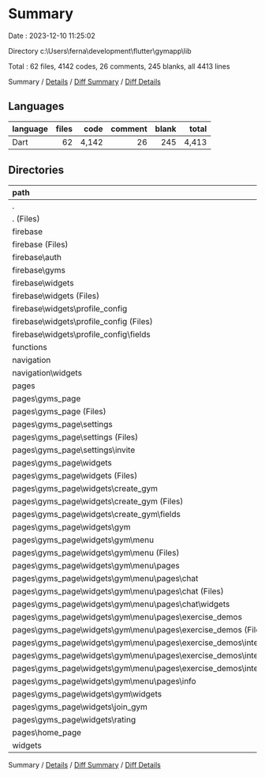 # Summary

Date : 2023-12-10 11:25:02

Directory c:\\Users\\ferna\\development\\flutter\\gymapp\\lib

Total : 62 files,  4142 codes, 26 comments, 245 blanks, all 4413 lines

Summary / [Details](details.md) / [Diff Summary](diff.md) / [Diff Details](diff-details.md)

## Languages
| language | files | code | comment | blank | total |
| :--- | ---: | ---: | ---: | ---: | ---: |
| Dart | 62 | 4,142 | 26 | 245 | 4,413 |

## Directories
| path | files | code | comment | blank | total |
| :--- | ---: | ---: | ---: | ---: | ---: |
| . | 62 | 4,142 | 26 | 245 | 4,413 |
| . (Files) | 2 | 106 | 12 | 11 | 129 |
| firebase | 16 | 1,072 | 9 | 70 | 1,151 |
| firebase (Files) | 1 | 310 | 6 | 29 | 345 |
| firebase\\auth | 2 | 95 | 1 | 4 | 100 |
| firebase\\gyms | 4 | 84 | 0 | 4 | 88 |
| firebase\\widgets | 9 | 583 | 2 | 33 | 618 |
| firebase\\widgets (Files) | 3 | 126 | 0 | 10 | 136 |
| firebase\\widgets\\profile_config | 6 | 457 | 2 | 23 | 482 |
| firebase\\widgets\\profile_config (Files) | 2 | 153 | 0 | 7 | 160 |
| firebase\\widgets\\profile_config\\fields | 4 | 304 | 2 | 16 | 322 |
| functions | 5 | 56 | 0 | 9 | 65 |
| navigation | 4 | 161 | 0 | 9 | 170 |
| navigation\\widgets | 4 | 161 | 0 | 9 | 170 |
| pages | 33 | 2,650 | 5 | 136 | 2,791 |
| pages\\gyms_page | 32 | 2,632 | 5 | 132 | 2,769 |
| pages\\gyms_page (Files) | 1 | 74 | 1 | 4 | 79 |
| pages\\gyms_page\\settings | 4 | 314 | 0 | 17 | 331 |
| pages\\gyms_page\\settings (Files) | 1 | 40 | 0 | 4 | 44 |
| pages\\gyms_page\\settings\\invite | 3 | 274 | 0 | 13 | 287 |
| pages\\gyms_page\\widgets | 27 | 2,244 | 4 | 111 | 2,359 |
| pages\\gyms_page\\widgets (Files) | 1 | 28 | 0 | 3 | 31 |
| pages\\gyms_page\\widgets\\create_gym | 3 | 353 | 2 | 13 | 368 |
| pages\\gyms_page\\widgets\\create_gym (Files) | 1 | 161 | 0 | 5 | 166 |
| pages\\gyms_page\\widgets\\create_gym\\fields | 2 | 192 | 2 | 8 | 202 |
| pages\\gyms_page\\widgets\\gym | 20 | 1,609 | 2 | 83 | 1,694 |
| pages\\gyms_page\\widgets\\gym\\menu | 18 | 1,410 | 2 | 76 | 1,488 |
| pages\\gyms_page\\widgets\\gym\\menu (Files) | 1 | 86 | 0 | 4 | 90 |
| pages\\gyms_page\\widgets\\gym\\menu\\pages | 17 | 1,324 | 2 | 72 | 1,398 |
| pages\\gyms_page\\widgets\\gym\\menu\\pages\\chat | 5 | 349 | 2 | 21 | 372 |
| pages\\gyms_page\\widgets\\gym\\menu\\pages\\chat (Files) | 1 | 59 | 0 | 4 | 63 |
| pages\\gyms_page\\widgets\\gym\\menu\\pages\\chat\\widgets | 4 | 290 | 2 | 17 | 309 |
| pages\\gyms_page\\widgets\\gym\\menu\\pages\\exercise_demos | 11 | 900 | 0 | 48 | 948 |
| pages\\gyms_page\\widgets\\gym\\menu\\pages\\exercise_demos (Files) | 4 | 247 | 0 | 13 | 260 |
| pages\\gyms_page\\widgets\\gym\\menu\\pages\\exercise_demos\\interfaces | 7 | 653 | 0 | 35 | 688 |
| pages\\gyms_page\\widgets\\gym\\menu\\pages\\exercise_demos\\interfaces (Files) | 5 | 506 | 0 | 28 | 534 |
| pages\\gyms_page\\widgets\\gym\\menu\\pages\\exercise_demos\\interfaces\\widgets | 2 | 147 | 0 | 7 | 154 |
| pages\\gyms_page\\widgets\\gym\\menu\\pages\\info | 1 | 75 | 0 | 3 | 78 |
| pages\\gyms_page\\widgets\\gym\\widgets | 2 | 199 | 0 | 7 | 206 |
| pages\\gyms_page\\widgets\\join_gym | 2 | 172 | 0 | 8 | 180 |
| pages\\gyms_page\\widgets\\rating | 1 | 82 | 0 | 4 | 86 |
| pages\\home_page | 1 | 18 | 0 | 4 | 22 |
| widgets | 2 | 97 | 0 | 10 | 107 |

Summary / [Details](details.md) / [Diff Summary](diff.md) / [Diff Details](diff-details.md)